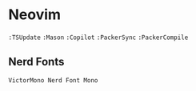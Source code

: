 # Neovim

`:TSUpdate`
`:Mason`
`:Copilot`
`:PackerSync`
`:PackerCompile`

## Nerd Fonts

`VictorMono Nerd Font Mono`

